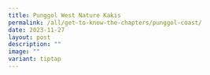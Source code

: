 ```yaml
---
title: Punggol West Nature Kakis
permalink: /all/get-to-know-the-chapters/punggol-coast/
date: 2023-11-27
layout: post
description: ""
image: ""
variant: tiptap
---
```

